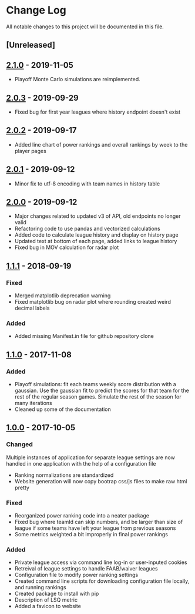 # Change Log
All notable changes to this project will be documented in this file.

## [Unreleased]

## [2.1.0](https://github.com/rynecarbone/power_ranker/tree/2.1.0) - 2019-11-05
- Playoff Monte Carlo simulations are reimplemented.

## [2.0.3](https://github.com/rynecarbone/power_ranker/tree/2.0.3) - 2019-09-29
- Fixed bug for first year leagues where history endpoint doesn't exist 

## [2.0.2](https://github.com/rynecarbone/power_ranker/tree/2.0.2) - 2019-09-17
- Added line chart of power rankings and overall rankings by week to the player pages

## [2.0.1](https://github.com/rynecarbone/power_ranker/tree/2.0.1) - 2019-09-12
- Minor fix to utf-8 encoding with team names in history table

## [2.0.0](https://github.com/rynecarbone/power_ranker/tree/2.0.0) - 2019-09-12
- Major changes related to updated v3 of API, old endpoints no longer valid
- Refactoring code to use pandas and vectorized calculations
- Added code to calculate league history and display on history page
- Updated text at bottom of each page, added links to league history
- Fixed bug in MOV calculation for radar plot

## [1.1.1](https://github.com/rynecarbone/power_ranker/tree/1.1.1) - 2018-09-19
### Fixed
- Merged matplotlib deprecation warning
- Fixed matplotlib bug on radar plot where rounding created weird decimal labels
### Added
- Added missing Manifest.in file for github repository clone

## [1.1.0](https://github.com/rynecarbone/power_ranker/tree/1.1.0) - 2017-11-08
### Added
- Playoff simulations: fit each teams weekly score distribution with a gaussian. Use the gaussian fit to predict the scores for that team for the rest of the regular season games. Simulate the rest of the season for many iterations
- Cleaned up some of the documentation

## [1.0.0](https://github.com/rynecarbone/power_ranker/tree/1.0.0) - 2017-10-05
### Changed
 Multiple instances of application for separate league settings 
are now handled in one application with the help of a configuration file
- Ranking normalizations are standardized
- Website generation will now copy bootrap css/js files to make raw html pretty

### Fixed
- Reorganized power ranking code into a neater package
- Fixed bug where teamId can skip numbers, and be larger than size of league if some teams have left your league from previous seasons
- Some metrics weighted a bit improperly in final power rankings

### Added
- Private league access via command line log-in or user-inputed cookies
- Retreival of league settings to handle FAAB/waiver leagues
- Configuration file to modify power ranking settings
- Created command line scripts for downloading configuration file locally, and running rankings
- Created package to install with pip
- Description of LSQ metric
- Added a favicon to website
